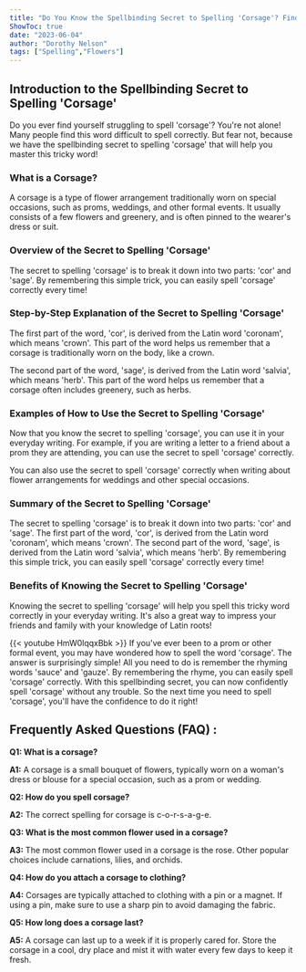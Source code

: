 ```yaml
---
title: "Do You Know the Spellbinding Secret to Spelling 'Corsage'? Find Out Now!"
ShowToc: true 
date: "2023-06-04"
author: "Dorothy Nelson" 
tags: ["Spelling","Flowers"]
---
```

## Introduction to the Spellbinding Secret to Spelling 'Corsage'

Do you ever find yourself struggling to spell 'corsage'? You're not alone! Many people find this word difficult to spell correctly. But fear not, because we have the spellbinding secret to spelling 'corsage' that will help you master this tricky word!

### What is a Corsage?

A corsage is a type of flower arrangement traditionally worn on special occasions, such as proms, weddings, and other formal events. It usually consists of a few flowers and greenery, and is often pinned to the wearer's dress or suit.

### Overview of the Secret to Spelling 'Corsage'

The secret to spelling 'corsage' is to break it down into two parts: 'cor' and 'sage'. By remembering this simple trick, you can easily spell 'corsage' correctly every time!

### Step-by-Step Explanation of the Secret to Spelling 'Corsage'

The first part of the word, 'cor', is derived from the Latin word 'coronam', which means 'crown'. This part of the word helps us remember that a corsage is traditionally worn on the body, like a crown.

The second part of the word, 'sage', is derived from the Latin word 'salvia', which means 'herb'. This part of the word helps us remember that a corsage often includes greenery, such as herbs.

### Examples of How to Use the Secret to Spelling 'Corsage'

Now that you know the secret to spelling 'corsage', you can use it in your everyday writing. For example, if you are writing a letter to a friend about a prom they are attending, you can use the secret to spell 'corsage' correctly.

You can also use the secret to spell 'corsage' correctly when writing about flower arrangements for weddings and other special occasions.

### Summary of the Secret to Spelling 'Corsage'

The secret to spelling 'corsage' is to break it down into two parts: 'cor' and 'sage'. The first part of the word, 'cor', is derived from the Latin word 'coronam', which means 'crown'. The second part of the word, 'sage', is derived from the Latin word 'salvia', which means 'herb'. By remembering this simple trick, you can easily spell 'corsage' correctly every time!

### Benefits of Knowing the Secret to Spelling 'Corsage'

Knowing the secret to spelling 'corsage' will help you spell this tricky word correctly in your everyday writing. It's also a great way to impress your friends and family with your knowledge of Latin roots!

{{< youtube HmW0lqqxBbk >}} 
If you've ever been to a prom or other formal event, you may have wondered how to spell the word 'corsage'. The answer is surprisingly simple! All you need to do is remember the rhyming words 'sauce' and 'gauze'. By remembering the rhyme, you can easily spell 'corsage' correctly. With this spellbinding secret, you can now confidently spell 'corsage' without any trouble. So the next time you need to spell 'corsage', you'll have the confidence to do it right!

## Frequently Asked Questions (FAQ) :
**Q1: What is a corsage?**

**A1:** A corsage is a small bouquet of flowers, typically worn on a woman's dress or blouse for a special occasion, such as a prom or wedding.

**Q2: How do you spell corsage?**

**A2:** The correct spelling for corsage is c-o-r-s-a-g-e.

**Q3: What is the most common flower used in a corsage?**

**A3:** The most common flower used in a corsage is the rose. Other popular choices include carnations, lilies, and orchids.

**Q4: How do you attach a corsage to clothing?**

**A4:** Corsages are typically attached to clothing with a pin or a magnet. If using a pin, make sure to use a sharp pin to avoid damaging the fabric.

**Q5: How long does a corsage last?**

**A5:** A corsage can last up to a week if it is properly cared for. Store the corsage in a cool, dry place and mist it with water every few days to keep it fresh.





